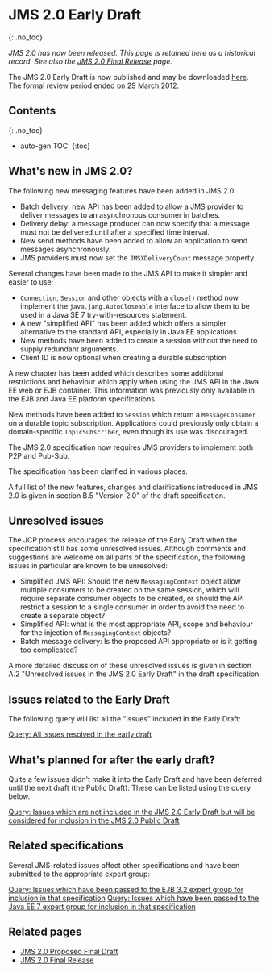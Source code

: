 # JMS 2.0 Early Draft
{: .no_toc}

_JMS 2.0 has now been released. This page is retained here as a historical record. See also the [JMS 2.0 Final Release](/jms-spec/pages/JMS20FinalRelease) page._

The JMS 2.0 Early Draft is now published and may be downloaded [here](http://jcp.org/aboutJava/communityprocess/edr/jsr343/index.html). The formal review period ended on 29 March 2012. 

## Contents
{: .no_toc}

* auto-gen TOC:
{:toc}

## What's new in JMS 2.0? 

The following new messaging features have been added in JMS 2.0:

* Batch delivery: new API has been added to allow a JMS provider to deliver messages to an asynchronous consumer in batches.
* Delivery delay: a message producer can now specify that a message must not be delivered until after a specified time interval.
* New send methods have been added to allow an application to send messages asynchronously.
* JMS providers must now set the `JMSXDeliveryCount` message property.

Several changes have been made to the JMS API to make it simpler and easier to use:

* `Connection`, `Session` and other objects with a `close()` method now implement the `java.jang.AutoCloseable` interface to allow them to be used in a Java SE 7 try-with-resources statement.
* A new "simplified API" has been added which offers a simpler alternative to the standard API, especially in Java EE applications.
* New methods have been added to create a session without the need to supply redundant arguments.
* Client ID is now optional when creating a durable subscription

A new chapter has been added which describes some additional restrictions and behaviour which apply when using the JMS API in the Java EE web or EJB container. This information was previously only available in the EJB and Java EE platform specifications.

New methods have been added to `Session` which return a `MessageConsumer` on a durable topic subscription. Applications could previously only obtain a domain-specific `TopicSubscriber`, even though its use was discouraged.

The JMS 2.0 specification now requires JMS providers to implement both P2P and Pub-Sub.

The specification has been clarified in various places.

A full list of the new features, changes and clarifications introduced in JMS 2.0 is given in section B.5 "Version 2.0" of the draft specification. 

##  Unresolved issues

The JCP process encourages the release of the Early Draft when the specification still has some unresolved issues. Although comments and suggestions are welcome on all parts of the specification, the following issues in particular are known to be unresolved:

* Simplified JMS API: Should the new `MessagingContext` object allow multiple consumers to be created on the same session, which will require separate consumer objects to be created, or should the API restrict a session to a single consumer in order to avoid the need to create a separate object?
* Simplified API: what is the most appropriate API, scope and behaviour for the injection of `MessagingContext` objects?
* Batch message delivery: Is the proposed API appropriate or is it getting too complicated?

A more detailed discussion of these unresolved issues is given in section A.2 "Unresolved issues in the JMS 2.0 Early Draft" in the draft specification.

##  Issues related to the Early Draft

The following query will list all the "issues" included in the Early Draft: <br/>

[Query: All issues resolved in the early draft](https://github.com/javaee/jms-spec/issues?q=is%3Aclosed+milestone%3A2.0ED)

##  What's planned for after the early draft? 

Quite a few issues didn't make it into the Early Draft and have been deferred until the next draft (the Public Draft): These can be listed using the query below.

[Query: Issues which are not included in the JMS 2.0 Early Draft but will be considered for inclusion in the JMS 2.0 Public Draft](https://github.com/javaee/jms-spec/issues?utf8=%E2%9C%93&q=label%3Apd20-underreview)

##  Related specifications

Several JMS-related issues affect other specifications and have been submitted to the appropriate expert group: <br/>

[Query:  Issues which have been passed to the EJB 3.2 expert group for inclusion in that specification](https://github.com/javaee/jms-spec/issues?q=label%3Ajms20-jsr345+is%3Aclosed)
[Query:  Issues which have been passed to the Java EE 7  expert group for inclusion in that specification](https://github.com/javaee/jms-spec/issues?q=label%3Ajms20-jsr342-added+is%3Aclosed)

## Related pages

* [JMS 2.0 Proposed Final Draft](/jms-spec/pages/JMS20ProposedFinalDraft)
* [JMS 2.0 Final Release](/jms-spec/pages/JMS20FinalRelease)
